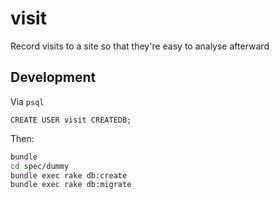visit
=====

Record visits to a site so that they're easy to analyse afterward

Development
-----------

Via <code>psql</code>
```psql
CREATE USER visit CREATEDB;
```

Then:
```bash
bundle
cd spec/dummy
bundle exec rake db:create
bundle exec rake db:migrate
```
